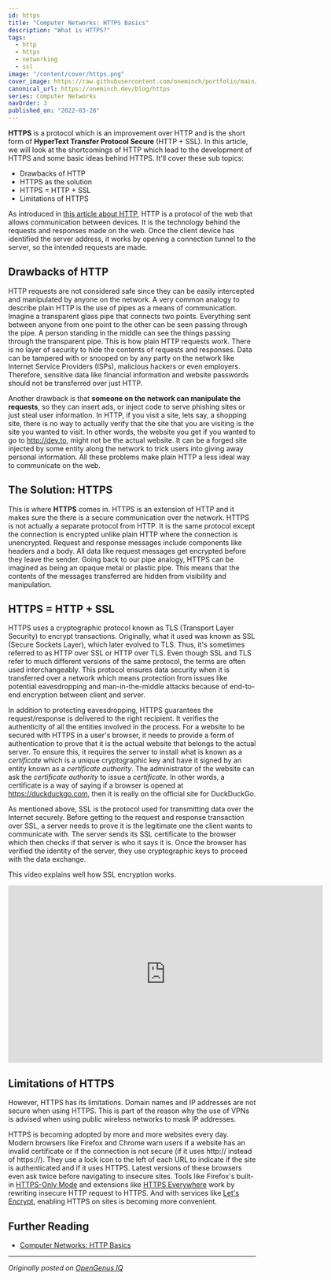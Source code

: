 ```yaml
---
id: https
title: "Computer Networks: HTTPS Basics"
description: "What is HTTPS?"
tags:
  - http
  - https
  - networking
  - ssl
image: "/content/cover/https.png"
cover_image: https://raw.githubusercontent.com/oneminch/portfolio/main/public/content/cover/https.png
canonical_url: https://oneminch.dev/blog/https
series: Computer Networks
navOrder: 3
published_on: "2022-03-28"
---
```


**HTTPS** is a protocol which is an improvement over HTTP and is the short form of **HyperText Transfer Protocol Secure** (HTTP + SSL). In this article, we will look at the shortcomings of HTTP which lead to the development of HTTPS and some basic ideas behind HTTPS. It'll cover these sub topics:

- Drawbacks of HTTP
- HTTPS as the solution
- HTTPS = HTTP + SSL
- Limitations of HTTPS

As introduced in [this article about HTTP](https://dev.to/oneminch/http-basics-nji), HTTP is a protocol of the web that allows communication between devices. It is the technology behind the requests and responses made on the web. Once the client device has identified the server address, it works by opening a connection tunnel to the server, so the intended requests are made.

## Drawbacks of HTTP

HTTP requests are not considered safe since they can be easily intercepted and manipulated by anyone on the network. A very common analogy to describe plain HTTP is the use of pipes as a means of communication. Imagine a transparent glass pipe that connects two points. Everything sent between anyone from one point to the other can be seen passing through the pipe. A person standing in the middle can see the things passing through the transparent pipe. This is how plain HTTP requests work. There is no layer of security to hide the contents of requests and responses. Data can be tampered with or snooped on by any party on the network like Internet Service Providers (ISPs), malicious hackers or even employers. Therefore, sensitive data like financial information and website passwords should not be transferred over just HTTP.

Another drawback is that **someone on the network can manipulate the requests**, so they can insert ads, or inject code to serve phishing sites or just steal user information. In HTTP, if you visit a site, lets say, a shopping site, there is no way to actually verify that the site that you are visiting is the site you wanted to visit. In other words, the website you get if you wanted to go to http://dev.to, might not be the actual website. It can be a forged site injected by some entity along the network to trick users into giving away personal information. All these problems make plain HTTP a less ideal way to communicate on the web.

## The Solution: HTTPS

This is where **HTTPS** comes in. HTTPS is an extension of HTTP and it makes sure the there is a secure communication over the network. HTTPS is not actually a separate protocol from HTTP. It is the same protocol except the connection is encrypted unlike plain HTTP where the connection is unencrypted. Request and response messages include components like headers and a body. All data like request messages get encrypted before they leave the sender. Going back to our pipe analogy, HTTPS can be imagined as being an opaque metal or plastic pipe. This means that the contents of the messages transferred are hidden from visibility and manipulation.

## HTTPS = HTTP + SSL

HTTPS uses a cryptographic protocol known as TLS (Transport Layer Security) to encrypt transactions. Originally, what it used was known as SSL (Secure Sockets Layer), which later evolved to TLS. Thus, it's sometimes referred to as HTTP over SSL or HTTP over TLS. Even though SSL and TLS refer to much different versions of the same protocol, the terms are often used interchangeably. This protocol ensures data security when it is transferred over a network which means protection from issues like potential eavesdropping and man-in-the-middle attacks because of end-to-end encryption between client and server.

In addition to protecting eavesdropping, HTTPS guarantees the request/response is delivered to the right recipient. It verifies the authenticity of all the entities involved in the process. For a website to be secured with HTTPS in a user's browser, it needs to provide a form of authentication to prove that it is the actual website that belongs to the actual server. To ensure this, it requires the server to install what is known as a _certificate_ which is a unique cryptographic key and have it signed by an entity known as a _certificate authority_. The administrator of the website can ask the _certificate authority_ to issue a _certificate_. In other words, a certificate is a way of saying if a browser is opened at https://duckduckgo.com, then it is really on the official site for DuckDuckGo.

As mentioned above, SSL is the protocol used for transmitting data over the Internet securely. Before getting to the request and response transaction over SSL, a server needs to prove it is the legitimate one the client wants to communicate with. The server sends its SSL certificate to the browser which then checks if that server is who it says it is. Once the browser has verified the identity of the server, they use cryptographic keys to proceed with the data exchange.

This video explains well how SSL encryption works.

<iframe title="vimeo-player" src="https://player.vimeo.com/video/239132801?h=4bbba48a70" width="640" height="360" frameborder="0" allowfullscreen>DigiCert - # What is SSL and Why Does It Matter?</iframe>

## Limitations of HTTPS

However, HTTPS has its limitations. Domain names and IP addresses are not secure when using HTTPS. This is part of the reason why the use of VPNs is advised when using public wireless networks to mask IP addresses.

HTTPS is becoming adopted by more and more websites every day. Modern browsers like Firefox and Chrome warn users if a website has an invalid certificate or if the connection is not secure (if it uses http:// instead of https://). They use a lock icon to the left of each URL to indicate if the site is authenticated and if it uses HTTPS. Latest versions of these browsers even ask twice before navigating to insecure sites. Tools like Firefox's built-in [HTTPS-Only Mode](https://support.mozilla.org/en-US/kb/https-only-prefs) and extensions like [HTTPS Everywhere](https://www.eff.org/https-everywhere) work by rewriting insecure HTTP request to HTTPS. And with services like [Let's Encrypt](https://letsencrypt.org/), enabling HTTPS on sites is becoming more convenient.

## Further Reading

- [Computer Networks: HTTP Basics](https://oneminch.dev/blog/http)

---

_Originally posted on [OpenGenus IQ](https://iq.opengenus.org/idea-behind-https/)_
